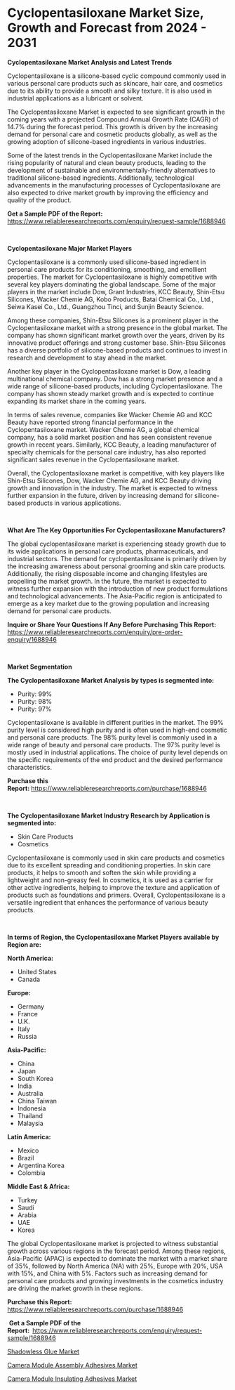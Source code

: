 <p><h1>Cyclopentasiloxane Market Size, Growth and Forecast from 2024 - 2031</h1></p><p><strong>Cyclopentasiloxane Market Analysis and Latest Trends</strong></p>
<p><p>Cyclopentasiloxane is a silicone-based cyclic compound commonly used in various personal care products such as skincare, hair care, and cosmetics due to its ability to provide a smooth and silky texture. It is also used in industrial applications as a lubricant or solvent.</p><p>The Cyclopentasiloxane Market is expected to see significant growth in the coming years with a projected Compound Annual Growth Rate (CAGR) of 14.7% during the forecast period. This growth is driven by the increasing demand for personal care and cosmetic products globally, as well as the growing adoption of silicone-based ingredients in various industries.</p><p>Some of the latest trends in the Cyclopentasiloxane Market include the rising popularity of natural and clean beauty products, leading to the development of sustainable and environmentally-friendly alternatives to traditional silicone-based ingredients. Additionally, technological advancements in the manufacturing processes of Cyclopentasiloxane are also expected to drive market growth by improving the efficiency and quality of the product.</p></p>
<p><strong>Get a Sample PDF of the Report:&nbsp;</strong> <a href="https://www.reliableresearchreports.com/enquiry/request-sample/1688946">https://www.reliableresearchreports.com/enquiry/request-sample/1688946</a></p>
<p>&nbsp;</p>
<p><strong>Cyclopentasiloxane Major Market Players</strong></p>
<p><p>Cyclopentasiloxane is a commonly used silicone-based ingredient in personal care products for its conditioning, smoothing, and emollient properties. The market for Cyclopentasiloxane is highly competitive with several key players dominating the global landscape. Some of the major players in the market include Dow, Grant Industries, KCC Beauty, Shin-Etsu Silicones, Wacker Chemie AG, Kobo Products, Batai Chemical Co., Ltd., Seiwa Kasei Co., Ltd., Guangzhou Tinci, and Sunjin Beauty Science.</p><p>Among these companies, Shin-Etsu Silicones is a prominent player in the Cyclopentasiloxane market with a strong presence in the global market. The company has shown significant market growth over the years, driven by its innovative product offerings and strong customer base. Shin-Etsu Silicones has a diverse portfolio of silicone-based products and continues to invest in research and development to stay ahead in the market.</p><p>Another key player in the Cyclopentasiloxane market is Dow, a leading multinational chemical company. Dow has a strong market presence and a wide range of silicone-based products, including Cyclopentasiloxane. The company has shown steady market growth and is expected to continue expanding its market share in the coming years.</p><p>In terms of sales revenue, companies like Wacker Chemie AG and KCC Beauty have reported strong financial performance in the Cyclopentasiloxane market. Wacker Chemie AG, a global chemical company, has a solid market position and has seen consistent revenue growth in recent years. Similarly, KCC Beauty, a leading manufacturer of specialty chemicals for the personal care industry, has also reported significant sales revenue in the Cyclopentasiloxane market.</p><p>Overall, the Cyclopentasiloxane market is competitive, with key players like Shin-Etsu Silicones, Dow, Wacker Chemie AG, and KCC Beauty driving growth and innovation in the industry. The market is expected to witness further expansion in the future, driven by increasing demand for silicone-based products in various applications.</p></p>
<p>&nbsp;</p>
<p><strong>What Are The Key Opportunities For Cyclopentasiloxane Manufacturers?</strong></p>
<p><p>The global cyclopentasiloxane market is experiencing steady growth due to its wide applications in personal care products, pharmaceuticals, and industrial sectors. The demand for cyclopentasiloxane is primarily driven by the increasing awareness about personal grooming and skin care products. Additionally, the rising disposable income and changing lifestyles are propelling the market growth. In the future, the market is expected to witness further expansion with the introduction of new product formulations and technological advancements. The Asia-Pacific region is anticipated to emerge as a key market due to the growing population and increasing demand for personal care products.</p></p>
<p><strong>Inquire or Share Your Questions If Any Before Purchasing This Report:</strong> <a href="https://www.reliableresearchreports.com/enquiry/pre-order-enquiry/1688946">https://www.reliableresearchreports.com/enquiry/pre-order-enquiry/1688946</a></p>
<p>&nbsp;</p>
<p><strong>Market Segmentation</strong></p>
<p><strong>The Cyclopentasiloxane Market Analysis by types is segmented into:</strong></p>
<p><ul><li>Purity: 99%</li><li>Purity: 98%</li><li>Purity: 97%</li></ul></p>
<p><p>Cyclopentasiloxane is available in different purities in the market. The 99% purity level is considered high purity and is often used in high-end cosmetic and personal care products. The 98% purity level is commonly used in a wide range of beauty and personal care products. The 97% purity level is mostly used in industrial applications. The choice of purity level depends on the specific requirements of the end product and the desired performance characteristics.</p></p>
<p><strong>Purchase this Report:&nbsp;</strong><a href="https://www.reliableresearchreports.com/purchase/1688946">https://www.reliableresearchreports.com/purchase/1688946</a></p>
<p>&nbsp;</p>
<p><strong>The Cyclopentasiloxane Market Industry Research by Application is segmented into:</strong></p>
<p><ul><li>Skin Care Products</li><li>Cosmetics</li></ul></p>
<p><p>Cyclopentasiloxane is commonly used in skin care products and cosmetics due to its excellent spreading and conditioning properties. In skin care products, it helps to smooth and soften the skin while providing a lightweight and non-greasy feel. In cosmetics, it is used as a carrier for other active ingredients, helping to improve the texture and application of products such as foundations and primers. Overall, Cyclopentasiloxane is a versatile ingredient that enhances the performance of various beauty products.</p></p>
<p>&nbsp;</p>
<p><strong>In terms of Region, the Cyclopentasiloxane Market Players available by Region are:</strong></p>
<p>
    <p> <strong> North America: </strong>
        <ul>
            <li>United States</li>
            <li>Canada</li>
        </ul>
        </p> 
    <p> <strong> Europe: </strong>
        <ul>
            <li>Germany</li>
            <li>France</li>
            <li>U.K.</li>
            <li>Italy</li>
            <li>Russia</li>
        </ul>
        </p> 
    <p> <strong> Asia-Pacific: </strong>
        <ul>
            <li>China</li>
            <li>Japan</li>
            <li>South Korea</li>
            <li>India</li>
            <li>Australia</li>
            <li>China Taiwan</li>
            <li>Indonesia</li>
            <li>Thailand</li>
            <li>Malaysia</li>
        </ul>
        </p> 
    <p> <strong> Latin America: </strong>
        <ul>
            <li>Mexico</li>
            <li>Brazil</li>
            <li>Argentina Korea</li>
            <li>Colombia</li>
        </ul>
        </p> 
    <p> <strong> Middle East & Africa: </strong>
        <ul>
            <li>Turkey</li>
            <li>Saudi</li>
            <li>Arabia</li>
            <li>UAE</li>
            <li>Korea</li>
        </ul>
    </p>
    </p>
<p><p>The global Cyclopentasiloxane market is projected to witness substantial growth across various regions in the forecast period. Among these regions, Asia-Pacific (APAC) is expected to dominate the market with a market share of 35%, followed by North America (NA) with 25%, Europe with 20%, USA with 15%, and China with 5%. Factors such as increasing demand for personal care products and growing investments in the cosmetics industry are driving the market growth in these regions.</p></p>
<p><strong>Purchase this Report: </strong><a href="https://www.reliableresearchreports.com/purchase/1688946">https://www.reliableresearchreports.com/purchase/1688946</a></p>
<p>&nbsp;<strong>Get a Sample PDF of the Report:&nbsp;&nbsp;</strong><a href="https://www.reliableresearchreports.com/enquiry/request-sample/1688946">https://www.reliableresearchreports.com/enquiry/request-sample/1688946</a></p>
<p><strong></strong></p>
<p><p><a href="https://view.publitas.com/reportprime-1/shadowless-glue-market-size-reflecting-a-forecast-till-2030-market-by-type-by-application-and-by-geography/">Shadowless Glue Market</a></p><p><a href="https://view.publitas.com/reportprime-1/camera-module-assembly-adhesives-market-dynamics-2023-2030-also-about-its-market-trends-projections-and-opportunities/">Camera Module Assembly Adhesives Market</a></p><p><a href="https://view.publitas.com/reportprime-1/camera-module-insulating-adhesives-market-analysis-and-market-size-global-industry-overview-market-segmentation-and-forecast-2023-to-2030/">Camera Module Insulating Adhesives Market</a></p></p>